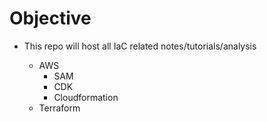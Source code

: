 # Objective

- This repo will host all IaC related notes/tutorials/analysis

	- AWS
		- SAM
		- CDK
		- Cloudformation
	- Terraform
